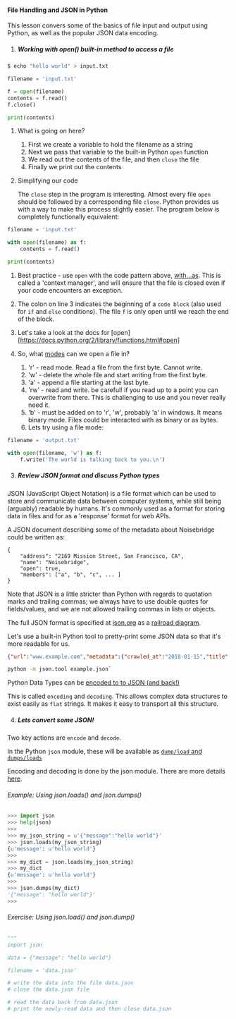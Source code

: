 #### File Handling and JSON in Python

This lesson convers some of the basics of file input and output using Python,
as well as the popular JSON data encoding.


1. ##### Working with open() built-in method to access a file

```bash
$ echo "hello world" > input.txt
```

```python
filename = 'input.txt'

f = open(filename)
contents = f.read()
f.close()

print(contents)
```

1. What is going on here?

    1. First we create a variable to hold the filename as a string
    2. Next we pass that variable to the built-in Python `open` function
    3. We read out the contents of the file, and then `close` the file
    4. Finally we print out the contents

2. Simplifying our code

    The `close` step in the program is interesting.  Almost every file
    `open` should be followed by a corresponding file `close`.  Python
    provides us with a way to make this process slightly easier.  The
    program below is completely functionally equivalent:

```python
filename = 'input.txt'

with open(filename) as f:
    contents = f.read()

print(contents)
```

1. Best practice - use `open` with the code pattern above,
[with...as](https://docs.python.org/2/reference/compound_stmts.html#the-with-statement).
This is called a 'context manager', and will ensure that the file is closed
even if your code encounters an exception.
2. The colon on line 3 indicates the beginning of a `code block` (also
used for `if` and `else` conditions).  The file `f` is only open until
we reach the end of the block.
3. Let's take a look at the docs for
[open][https://docs.python.org/2/library/functions.html#open]

2. So, what [modes](https://docs.python.org/2/library/functions.html#open) can we open a file in?
    1. 'r' - read mode. Read a file from the first byte. Cannot write.
    2. 'w' - delete the whole file and start writing from the first byte.
    3. 'a' - append a file starting at the last byte.
    4. 'rw' - read and write. be careful! if you read up to a point you can overwrite from there. This is challenging to use and you never really need it.
    5. 'b' - must be added on to 'r', 'w', probably 'a' in windows. It means binary mode. Files could be interacted with as binary or as bytes.
    6. Lets try using a file mode:

```python
filename = 'output.txt'

with open(filename, 'w') as f:
	f.write('The world is talking back to you.\n')
```

3. ##### Review JSON format and discuss Python types

JSON (JavaScript Object Notation) is a file format which can be used to store
and communicate data between computer systems, while still being (arguably)
readable by humans.  It's commonly used as a format for storing data in files
and for as a 'response' format for web APIs.

A JSON document describing some of the metadata about Noisebridge could be
written as:

```
{
    "address": "2169 Mission Street, San Francisco, CA",
    "name": "Noisebridge",
    "open": true,
    "members": ["a", "b", "c", ... ]
}
```

Note that JSON is a little stricter than Python with regards to quotation
marks and trailing commas; we always have to use double quotes for
fields/values, and we are not allowed trailing commas in lists or objects.

The full JSON format is specified at [json.org](http://www.json.org/) as a
[railroad diagram](https://en.wikipedia.org/wiki/Syntax_diagram).

Let's use a built-in Python tool to pretty-print some JSON data so that it's
more readable for us.

```json
{"url":"www.example.com","metadata":{"crawled_at":"2018-01-15","title":"Example Domain"}}
```

```bash
python -m json.tool example.json`
```

Python Data Types can be [encoded to to JSON (and back!)](https://docs.python.org/2/library/json.html#encoders-and-decoders)

This is called `encoding` and `decoding`. This allows complex data structures to exist easily as `flat` strings. It makes it easy to transport all this structure.

4. ##### Lets convert some JSON!

Two key actions are `encode` and `decode`. 

In the Python `json` module, these will be available as [`dump/load` and `dumps/loads`](https://docs.python.org/2/library/json.html#basic-usage)

Encoding and decoding is done by the json module. There are more details [here](https://docs.python.org/2/library/json.html#encoders-and-decoders).


###### Example: Using json.loads() and json.dumps()

```python
>>> import json
>>> help(json)
>>>
>>> my_json_string = u'{"message":"hello world"}'
>>> json.loads(my_json_string)
{u'message': u'hello world'}
>>>
>>> my_dict = json.loads(my_json_string)
>>> my_dict
{u'message': u'hello world'}
>>>
>>> json.dumps(my_dict)
'{"message": "hello world"}'
>>>
```

###### Exercise: Using json.load() and json.dump()

```python
"""
import json

data = {"message": "hello world"}

filename = 'data.json'

# write the data into the file data.json
# close the data.json file

# read the data back from data.json
# print the newly-read data and then close data.json
```
